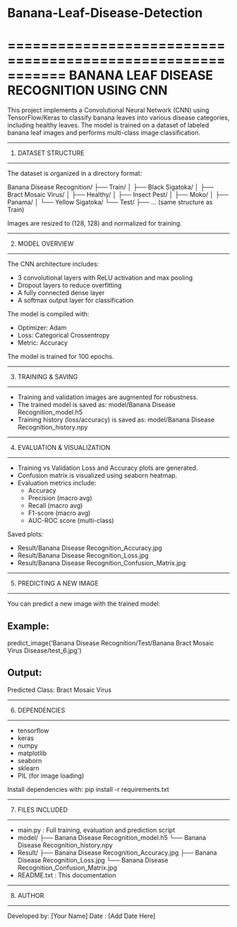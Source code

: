 # Banana-Leaf-Disease-Detection

===========================================================
        BANANA LEAF DISEASE RECOGNITION USING CNN
===========================================================

This project implements a Convolutional Neural Network (CNN) 
using TensorFlow/Keras to classify banana leaves into 
various disease categories, including healthy leaves. The 
model is trained on a dataset of labeled banana leaf images 
and performs multi-class image classification.

-----------------------------------------------------------
1. DATASET STRUCTURE
-----------------------------------------------------------
The dataset is organized in a directory format:

Banana Disease Recognition/
├── Train/
│   ├── Black Sigatoka/
│   ├── Bract Mosaic Virus/
│   ├── Healthy/
│   ├── Insect Pest/
│   ├── Moko/
│   ├── Panama/
│   └── Yellow Sigatoka/
└── Test/
    ├── ... (same structure as Train)

Images are resized to (128, 128) and normalized for training.

-----------------------------------------------------------
2. MODEL OVERVIEW
-----------------------------------------------------------
The CNN architecture includes:
- 3 convolutional layers with ReLU activation and max pooling
- Dropout layers to reduce overfitting
- A fully connected dense layer
- A softmax output layer for classification

The model is compiled with:
- Optimizer: Adam
- Loss: Categorical Crossentropy
- Metric: Accuracy

The model is trained for 100 epochs.

-----------------------------------------------------------
3. TRAINING & SAVING
-----------------------------------------------------------
- Training and validation images are augmented for robustness.
- The trained model is saved as:
    model/Banana Disease Recognition_model.h5
- Training history (loss/accuracy) is saved as:
    model/Banana Disease Recognition_history.npy

-----------------------------------------------------------
4. EVALUATION & VISUALIZATION
-----------------------------------------------------------
- Training vs Validation Loss and Accuracy plots are generated.
- Confusion matrix is visualized using seaborn heatmap.
- Evaluation metrics include:
    - Accuracy
    - Precision (macro avg)
    - Recall (macro avg)
    - F1-score (macro avg)
    - AUC-ROC score (multi-class)

Saved plots:
- Result/Banana Disease Recognition_Accuracy.jpg
- Result/Banana Disease Recognition_Loss.jpg
- Result/Banana Disease Recognition_Confusion_Matrix.jpg

-----------------------------------------------------------
5. PREDICTING A NEW IMAGE
-----------------------------------------------------------
You can predict a new image with the trained model:

Example:
---------
predict_image('Banana Disease Recognition/Test/Banana Bract Mosaic Virus Disease/test_6.jpg')

Output:
---------
Predicted Class: Bract Mosaic Virus

-----------------------------------------------------------
6. DEPENDENCIES
-----------------------------------------------------------
- tensorflow
- keras
- numpy
- matplotlib
- seaborn
- sklearn
- PIL (for image loading)

Install dependencies with:
pip install -r requirements.txt

-----------------------------------------------------------
7. FILES INCLUDED
-----------------------------------------------------------
- main.py                       : Full training, evaluation and prediction script
- model/
    ├── Banana Disease Recognition_model.h5
    └── Banana Disease Recognition_history.npy
- Result/
    ├── Banana Disease Recognition_Accuracy.jpg
    ├── Banana Disease Recognition_Loss.jpg
    └── Banana Disease Recognition_Confusion_Matrix.jpg
- README.txt                    : This documentation

-----------------------------------------------------------
8. AUTHOR
-----------------------------------------------------------
Developed by: [Your Name]
Date       : [Add Date Here]
